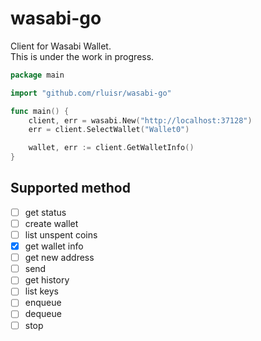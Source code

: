 wasabi-go
==========
Client for Wasabi Wallet.  
This is under the work in progress.

```go
package main

import "github.com/rluisr/wasabi-go"

func main() {
    client, err = wasabi.New("http://localhost:37128")
    err = client.SelectWallet("Wallet0")

    wallet, err := client.GetWalletInfo()
}
```

Supported method
----------------
- [ ] get status
- [ ] create wallet
- [ ] list unspent coins
- [x] get wallet info
- [ ] get new address
- [ ] send
- [ ] get history
- [ ] list keys
- [ ] enqueue
- [ ] dequeue
- [ ] stop